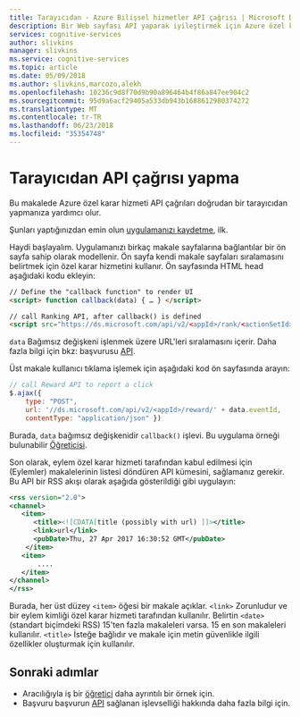 ```yaml
---
title: Tarayıcıdan - Azure Bilişsel hizmetler API çağrısı | Microsoft Docs
description: Bir Web sayfası API yaparak iyileştirmek için Azure özel karar hizmeti ile nasıl doğrudan bir tarayıcıdan çağırır.
services: cognitive-services
author: slivkins
manager: slivkins
ms.service: cognitive-services
ms.topic: article
ms.date: 05/09/2018
ms.author: slivkins,marcozo,alekh
ms.openlocfilehash: 10236c9d8f70d9b90a896464b4f86a847ee904c2
ms.sourcegitcommit: 95d9a6acf29405a533db943b1688612980374272
ms.translationtype: MT
ms.contentlocale: tr-TR
ms.lasthandoff: 06/23/2018
ms.locfileid: "35354748"
---
```

# <a name="call-api-from-a-browser"></a>Tarayıcıdan API çağrısı yapma

Bu makalede Azure özel karar hizmeti API çağrıları doğrudan bir tarayıcıdan yapmanıza yardımcı olur.

Şunları yaptığınızdan emin olun [uygulamanızı kaydetme](custom-decision-service-get-started-register.md), ilk.

Haydi başlayalım. Uygulamanızı birkaç makale sayfalarına bağlantılar bir ön sayfa sahip olarak modellenir. Ön sayfa kendi makale sayfaları sıralamasını belirtmek için özel karar hizmetini kullanır. Ön sayfasında HTML head aşağıdaki kodu ekleyin:

```html
// Define the "callback function" to render UI
<script> function callback(data) { … } </script>

// call Ranking API, after callback() is defined
<script src="https://ds.microsoft.com/api/v2/<appId>/rank/<actionSetId>" async></script>
```

`data` Bağımsız değişkeni işlenmek üzere URL'leri sıralamasını içerir. Daha fazla bilgi için bkz: başvurusu [API](custom-decision-service-api-reference.md).

Üst makale kullanıcı tıklama işlemek için aşağıdaki kod ön sayfasında arayın:

```javascript
// call Reward API to report a click
$.ajax({
    type: "POST",
    url: '//ds.microsoft.com/api/v2/<appId>/reward/' + data.eventId,
    contentType: "application/json" })
```

Burada, `data` bağımsız değişkenidir `callback()` işlevi. Bu uygulama örneği bulunabilir [Öğreticisi](custom-decision-service-tutorial-news.md#use-the-apis).

Son olarak, eylem özel karar hizmeti tarafından kabul edilmesi için (Eylemler) makalelerinin listesi döndüren API kümesini, sağlamanız gerekir. Bu API bir RSS akışı olarak aşağıda gösterildiği gibi uygulayın:

```xml
<rss version="2.0">
<channel>
   <item>
      <title><![CDATA[title (possibly with url) ]]></title>
      <link>url</link>
      <pubDate>Thu, 27 Apr 2017 16:30:52 GMT</pubDate>
    </item>
   <item>
       ....
   </item>
</channel>
</rss>
```

Burada, her üst düzey `<item>` öğesi bir makale açıklar. `<link>` Zorunludur ve bir eylem kimliği özel karar hizmeti tarafından kullanılır. Belirtin `<date>` (standart biçimdeki RSS) 15'ten fazla makaleleri varsa. 15 en son makaleleri kullanılır. `<title>` İsteğe bağlıdır ve makale için metin güvenlikle ilgili özellikler oluşturmak için kullanılır.

## <a name="next-steps"></a>Sonraki adımlar

* Aracılığıyla iş bir [öğretici](custom-decision-service-tutorial-news.md) daha ayrıntılı bir örnek için.
* Başvuru başvurun [API](custom-decision-service-api-reference.md) sağlanan işlevselliği hakkında daha fazla bilgi için.
